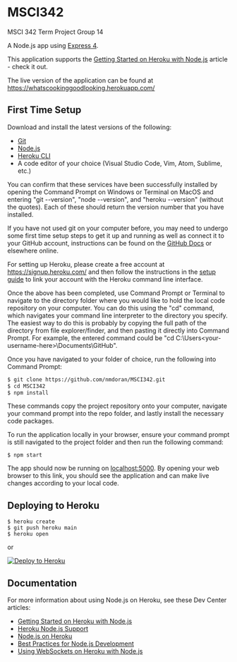 # MSCI342
MSCI 342 Term Project Group 14

A Node.js app using [Express 4](http://expressjs.com/).

This application supports the [Getting Started on Heroku with Node.js](https://devcenter.heroku.com/articles/getting-started-with-nodejs) article - check it out.

The live version of the application can be found at https://whatscookinggoodlooking.herokuapp.com/

## First Time Setup
Download and install the latest versions of the following:
- [Git](https://git-scm.com/)
- [Node.js](http://nodejs.org/)
- [Heroku CLI](https://cli.heroku.com/)
- A code editor of your choice (Visual Studio Code, Vim, Atom, Sublime, etc.)

You can confirm that these services have been successfully installed by opening the Command Prompt on Windows or Terminal on MacOS and entering "git --version", "node --version", and "heroku --version" (without the quotes). Each of these should return the version number that you have installed.

If you have not used git on your computer before, you may need to undergo some first time setup steps to get it up and running as well as connect it to your GitHub account, instructions can be found on the [GitHub Docs](https://docs.github.com/en/free-pro-team@latest/github/getting-started-with-github/set-up-git) or elsewhere online.

For setting up Heroku, please create a free account at https://signup.heroku.com/ and then follow the instructions in the [setup guide](https://devcenter.heroku.com/articles/heroku-cli#getting-started) to link your account with the Heroku command line interface.

Once the above has been completed, use Command Prompt or Terminal to navigate to the directory folder where you would like to hold the local code repository on your computer. You can do this using the "cd" command, which navigates your command line interpreter to the directory you specify. The easiest way to do this is probably by copying the full path of the directory from file explorer/finder, and then pasting it directly into Command Prompt. For example, the entered command could be "cd C:\Users\<your-username-here>\Documents\GitHub".

Once you have navigated to your folder of choice, run the following into Command Prompt:

```sh
$ git clone https://github.com/nmdoran/MSCI342.git
$ cd MSCI342
$ npm install
```

These commands copy the project repository onto your computer, navigate your command prompt into the repo folder, and lastly install the necessary code packages.

To run the application locally in your browser, ensure your command prompt is still navigated to the project folder and then run the following command:

```
$ npm start
```

The app should now be running on [localhost:5000](http://localhost:5000/). By opening your web browser to this link, you should see the application and can make live changes according to your local code.

## Deploying to Heroku

```
$ heroku create
$ git push heroku main
$ heroku open
```
or

[![Deploy to Heroku](https://www.herokucdn.com/deploy/button.png)](https://heroku.com/deploy)

## Documentation

For more information about using Node.js on Heroku, see these Dev Center articles:

- [Getting Started on Heroku with Node.js](https://devcenter.heroku.com/articles/getting-started-with-nodejs)
- [Heroku Node.js Support](https://devcenter.heroku.com/articles/nodejs-support)
- [Node.js on Heroku](https://devcenter.heroku.com/categories/nodejs)
- [Best Practices for Node.js Development](https://devcenter.heroku.com/articles/node-best-practices)
- [Using WebSockets on Heroku with Node.js](https://devcenter.heroku.com/articles/node-websockets)